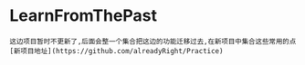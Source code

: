 # LearnFromThePast


    这边项目暂时不更新了,后面会整一个集合把这边的功能迁移过去,在新项目中集合这些常用的点
    [新项目地址](https://github.com/alreadyRight/Practice)

